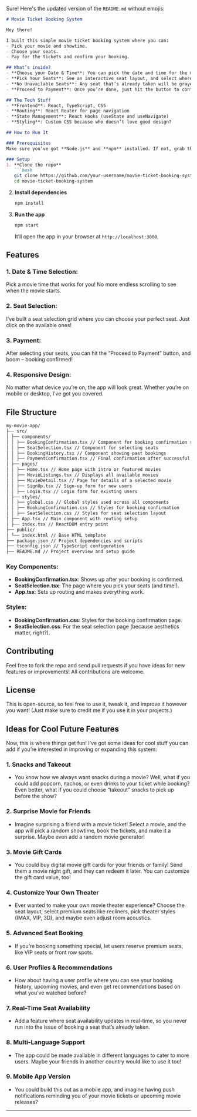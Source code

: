 Sure! Here's the updated version of the `README.md` without emojis:

````markdown
# Movie Ticket Booking System

Hey there!

I built this simple movie ticket booking system where you can:
- Pick your movie and showtime.
- Choose your seats.
- Pay for the tickets and confirm your booking.

## What’s inside?
- **Choose your Date & Time**: You can pick the date and time for the movie you want to watch.
- **Pick Your Seats**: See an interactive seat layout, and select where you want to sit.
- **No Unavailable Seats**: Any seat that’s already taken will be grayed out, so you can’t book it.
- **Proceed to Payment**: Once you’re done, just hit the button to confirm your booking and head to payment.

## The Tech Stuff
- **Frontend**: React, TypeScript, CSS
- **Routing**: React Router for page navigation
- **State Management**: React Hooks (useState and useNavigate)
- **Styling**: Custom CSS because who doesn’t love good design?

## How to Run It

### Prerequisites
Make sure you’ve got **Node.js** and **npm** installed. If not, grab them from [here](https://nodejs.org/).

### Setup
1. **Clone the repo**
   ```bash
   git clone https://github.com/your-username/movie-ticket-booking-system.git
   cd movie-ticket-booking-system
````

2. **Install dependencies**

   ```bash
   npm install
   ```

3. **Run the app**

   ```bash
   npm start
   ```

   It’ll open the app in your browser at `http://localhost:3000`.

## Features

### 1. **Date & Time Selection**:

Pick a movie time that works for you! No more endless scrolling to see when the movie starts.

### 2. **Seat Selection**:

I’ve built a seat selection grid where you can choose your perfect seat. Just click on the available ones!

### 3. **Payment**:

After selecting your seats, you can hit the “Proceed to Payment” button, and boom – booking confirmed!

### 4. **Responsive Design**:

No matter what device you’re on, the app will look great. Whether you’re on mobile or desktop, I’ve got you covered.

## File Structure

```bash
my-movie-app/
├── src/
│ ├── components/
│ │ ├── BookingConfirmation.tsx // Component for booking confirmation screen
│ │ ├── SeatSelection.tsx // Component for selecting seats
│ │ ├── BookingHistory.tsx // Component showing past bookings
│ │ ├── PaymentConfirmation.tsx // Final confirmation after successful payment
│ ├── pages/
│ │ ├── Home.tsx // Home page with intro or featured movies
│ │ ├── MovieListings.tsx // Displays all available movies
│ │ ├── MovieDetail.tsx // Page for details of a selected movie
│ │ ├── SignUp.tsx // Sign-up form for new users
│ │ ├── Login.tsx // Login form for existing users
│ ├── styles/
│ │ ├── global.css // Global styles used across all components
│ │ ├── BookingConfirmation.css // Styles for booking confirmation
│ │ ├── SeatSelection.css // Styles for seat selection layout
│ ├── App.tsx // Main component with routing setup
│ ├── index.tsx // ReactDOM entry point
├── public/
│ └── index.html // Base HTML template
├── package.json // Project dependencies and scripts
├── tsconfig.json // TypeScript configuration
├── README.md // Project overview and setup guide
```

### Key Components:

* **BookingConfirmation.tsx**: Shows up after your booking is confirmed.
* **SeatSelection.tsx**: The page where you pick your seats (and time!).
* **App.tsx**: Sets up routing and makes everything work.

### Styles:

* **BookingConfirmation.css**: Styles for the booking confirmation page.
* **SeatSelection.css**: For the seat selection page (because aesthetics matter, right?).

## Contributing

Feel free to fork the repo and send pull requests if you have ideas for new features or improvements! All contributions are welcome.

## License

This is open-source, so feel free to use it, tweak it, and improve it however you want! (Just make sure to credit me if you use it in your projects.)

## Ideas for Cool Future Features

Now, this is where things get fun! I’ve got some ideas for cool stuff you can add if you’re interested in improving or expanding this system:

### 1. **Snacks and Takeout**

* You know how we always want snacks during a movie? Well, what if you could add popcorn, nachos, or even drinks to your ticket while booking? Even better, what if you could choose “takeout” snacks to pick up before the show?

### 2. **Surprise Movie for Friends**

* Imagine surprising a friend with a movie ticket! Select a movie, and the app will pick a random showtime, book the tickets, and make it a surprise. Maybe even add a random movie generator!

### 3. **Movie Gift Cards**

* You could buy digital movie gift cards for your friends or family! Send them a movie night gift, and they can redeem it later. You can customize the gift card value, too!

### 4. **Customize Your Own Theater**

* Ever wanted to make your own movie theater experience? Choose the seat layout, select premium seats like recliners, pick theater styles (IMAX, VIP, 3D), and maybe even adjust room acoustics.

### 5. **Advanced Seat Booking**

* If you’re booking something special, let users reserve premium seats, like VIP seats or front row spots.

### 6. **User Profiles & Recommendations**

* How about having a user profile where you can see your booking history, upcoming movies, and even get recommendations based on what you’ve watched before?

### 7. **Real-Time Seat Availability**

* Add a feature where seat availability updates in real-time, so you never run into the issue of booking a seat that’s already taken.

### 8. **Multi-Language Support**

* The app could be made available in different languages to cater to more users. Maybe your friends in another country would like to use it too!

### 9. **Mobile App Version**

* You could build this out as a mobile app, and imagine having push notifications reminding you of your movie tickets or upcoming movie releases?



---


